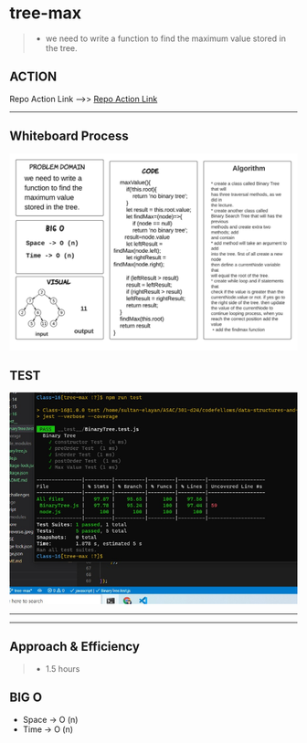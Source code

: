 # tree-max

> - we need to write a function to find the maximum value stored in the tree. 


## ACTION 

Repo Action Link -->> [Repo Action Link](https://github.com/sultan-elayan/data-structures-and-algorithms/actions)


<hr>

## Whiteboard Process

![](tree-max.jpeg)

## TEST 

![](CC-16-test.jpg)


<hr>

<!-- ## Visual

![](.jpg)

![](.jpg) -->

<hr>

## Approach & Efficiency
> - 1.5 hours  

## BIG O 

- Space -> O (n)
- Time -> O (n)



